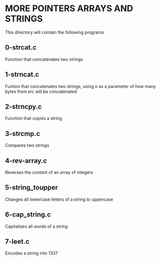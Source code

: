 # MORE POINTERS ARRAYS AND STRINGS

This directory will contain the following programs

## 0-strcat.c

Function that concatenates two strings

## 1-strncat.c

Funtion that concatenates two strings, using n as a parameter of how many bytes from src will be concatenated

## 2-strncpy.c

Function that copies a string

## 3-strcmp.c

Compares two strings

## 4-rev-array.c

Reverses the content of an array of integers

## 5-string_toupper

Changes all lowercase letters of a string to uppercase

## 6-cap_string.c

Capitalizes all words of a string

## 7-leet.c

Encodes a string into 1337

